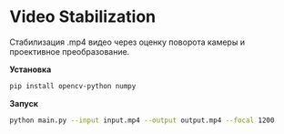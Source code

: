 # Video Stabilization

Стабилизация .mp4 видео через оценку поворота камеры и проективное преобразование.

**Установка**

```bash
pip install opencv-python numpy
```

**Запуск**

```bash
python main.py --input input.mp4 --output output.mp4 --focal 1200
```
